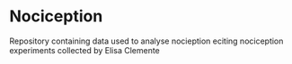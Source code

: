# Nociception
Repository containing data used to analyse nocieption eciting nociception experiments collected by Elisa Clemente
